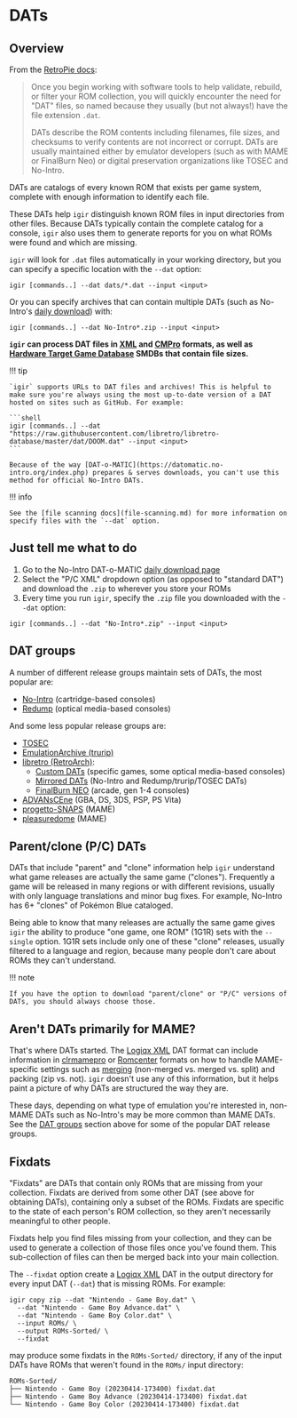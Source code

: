 # DATs

## Overview

From the [RetroPie docs](https://retropie.org.uk/docs/Validating%2C-Rebuilding%2C-and-Filtering-ROM-Collections/#dat-files-the-cornerstone):

> Once you begin working with software tools to help validate, rebuild, or filter your ROM collection, you will quickly encounter the need for "DAT" files, so named because they usually (but not always!) have the file extension `.dat`.
>
> DATs describe the ROM contents including filenames, file sizes, and checksums to verify contents are not incorrect or corrupt. DATs are usually maintained either by emulator developers (such as with MAME or FinalBurn Neo) or digital preservation organizations like TOSEC and No-Intro.

DATs are catalogs of every known ROM that exists per game system, complete with enough information to identify each file.

These DATs help `igir` distinguish known ROM files in input directories from other files. Because DATs typically contain the complete catalog for a console, `igir` also uses them to generate reports for you on what ROMs were found and which are missing.

`igir` will look for `.dat` files automatically in your working directory, but you can specify a specific location with the `--dat` option:

```shell
igir [commands..] --dat dats/*.dat --input <input>
```

Or you can specify archives that can contain multiple DATs (such as No-Intro's [daily download](https://datomatic.no-intro.org/index.php?page=download&s=64&op=daily)) with:

```shell
igir [commands..] --dat No-Intro*.zip --input <input>
```

**`igir` can process DAT files in [XML](https://github.com/SabreTools/SabreTools/wiki/DatFile-Formats#logiqx-xml-format) and [CMPro](http://www.logiqx.com/DatFAQs/CMPro.php) formats, as well as [Hardware Target Game Database](https://github.com/frederic-mahe/Hardware-Target-Game-Database) SMDBs that contain file sizes.**

!!! tip

    `igir` supports URLs to DAT files and archives! This is helpful to make sure you're always using the most up-to-date version of a DAT hosted on sites such as GitHub. For example:

    ```shell
    igir [commands..] --dat "https://raw.githubusercontent.com/libretro/libretro-database/master/dat/DOOM.dat" --input <input>
    ```

    Because of the way [DAT-o-MATIC](https://datomatic.no-intro.org/index.php) prepares & serves downloads, you can't use this method for official No-Intro DATs.

!!! info

    See the [file scanning docs](file-scanning.md) for more information on specify files with the `--dat` option.

## Just tell me what to do

1. Go to the No-Intro DAT-o-MATIC [daily download page](https://datomatic.no-intro.org/index.php?page=download&s=64&op=daily)
2. Select the "P/C XML" dropdown option (as opposed to "standard DAT") and download the `.zip` to wherever you store your ROMs
3. Every time you run `igir`, specify the `.zip` file you downloaded with the `--dat` option:

  ```shell
  igir [commands..] --dat "No-Intro*.zip" --input <input>
  ```

## DAT groups

A number of different release groups maintain sets of DATs, the most popular are:

- [No-Intro](https://datomatic.no-intro.org/index.php?page=download&s=64&op=daily) (cartridge-based consoles)
- [Redump](http://redump.org/downloads/) (optical media-based consoles)

And some less popular release groups are:

- [TOSEC](https://www.tosecdev.org/downloads/category/22-datfiles)
- [EmulationArchive (trurip)](http://database.trurip.org/)
- [libretro (RetroArch)](https://www.libretro.com/):
  - [Custom DATs](https://github.com/libretro/libretro-database/tree/master/dat) (specific games, some optical media-based consoles)
  - [Mirrored DATs](https://github.com/libretro/libretro-database/tree/master/metadat) (No-Intro and Redump/trurip/TOSEC DATs)
  - [FinalBurn NEO](https://github.com/libretro/FBNeo/tree/master/dats) (arcade, gen 1-4 consoles)
- [ADVANsCEne](https://www.advanscene.com/html/dats.php) (GBA, DS, 3DS, PSP, PS Vita)
- [progetto-SNAPS](https://www.progettosnaps.net/dats/MAME/) (MAME)
- [pleasuredome](https://pleasuredome.github.io/pleasuredome/mame/) (MAME)

## Parent/clone (P/C) DATs

DATs that include "parent" and "clone" information help `igir` understand what game releases are actually the same game ("clones"). Frequently a game will be released in many regions or with different revisions, usually with only language translations and minor bug fixes. For example, No-Intro has 6+ "clones" of Pokémon Blue cataloged.

Being able to know that many releases are actually the same game gives `igir` the ability to produce "one game, one ROM" (1G1R) sets with the `--single` option. 1G1R sets include only one of these "clone" releases, usually filtered to a language and region, because many people don't care about ROMs they can't understand.

!!! note

    If you have the option to download "parent/clone" or "P/C" versions of DATs, you should always choose those.

## Aren't DATs primarily for MAME?

That's where DATs started. The [Logiqx XML](http://www.logiqx.com/DatFAQs/) DAT format can include information in [clrmamepro](https://mamedev.emulab.it/clrmamepro/) or [Romcenter](http://www.romcenter.com/) formats on how to handle MAME-specific settings such as [merging](https://docs.mamedev.org/usingmame/aboutromsets.html#parents-clones-splitting-and-merging) (non-merged vs. merged vs. split) and packing (zip vs. not). `igir` doesn't use any of this information, but it helps paint a picture of why DATs are structured the way they are.

These days, depending on what type of emulation you're interested in, non-MAME DATs such as No-Intro's may be more common than MAME DATs. See the [DAT groups](#dat-groups) section above for some of the popular DAT release groups.

## Fixdats

"Fixdats" are DATs that contain only ROMs that are missing from your collection. Fixdats are derived from some other DAT (see above for obtaining DATs), containing only a subset of the ROMs. Fixdats are specific to the state of each person's ROM collection, so they aren't necessarily meaningful to other people.

Fixdats help you find files missing from your collection, and they can be used to generate a collection of those files once you've found them. This sub-collection of files can then be merged back into your main collection.

The `--fixdat` option create a [Logiqx XML](http://www.logiqx.com/DatFAQs/) DAT in the output directory for every input DAT (`--dat`) that is missing ROMs. For example:

```shell
igir copy zip --dat "Nintendo - Game Boy.dat" \
  --dat "Nintendo - Game Boy Advance.dat" \
  --dat "Nintendo - Game Boy Color.dat" \
  --input ROMs/ \
  --output ROMs-Sorted/ \
  --fixdat
```

may produce some fixdats in the `ROMs-Sorted/` directory, if any of the input DATs have ROMs that weren't found in the `ROMs/` input directory:

```text
ROMs-Sorted/
├── Nintendo - Game Boy (20230414-173400) fixdat.dat
├── Nintendo - Game Boy Advance (20230414-173400) fixdat.dat
└── Nintendo - Game Boy Color (20230414-173400) fixdat.dat
```
